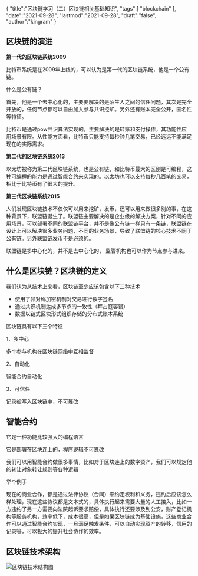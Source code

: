 {
  "title":"区块链学习（二）区块链相关基础知识",
  "tags":[
    "blockchain"
  ],
  "date":"2021-09-28",
  "lastmod":"2021-09-28",
  "draft":"false",
  "author":"kingram"
}

## 区块链的演进

**第一代的区块链系统2009**

比特币系统是在2009年上线的，可以认为是第一代的区块链系统，他是一个公有链。

什么是公有链？

首先，他是一个去中心化的，主要要解决的是陌生人之间的信任问题，其次是完全开放的，任何节点都可以自由加入参与共识挖矿。另外还有账本完全公开，匿名性等特征。

比特币是通过pow共识算法实现的，主要解决的是转账和支付操作，其功能性应用场景有限。从性能方面看，比特币只能支持每秒钟几笔交易，已经远远不能满足现在的实际需求。

**第二代的区块链系统2013**

以太坊被称为第二代区块链系统，也是公有链，和比特币最大的区别是可编程，这种可编程的能力是通过智能合约来实现的。以太坊也可以支持每秒几百笔的交易，相比于比特币有了很大的提升。

**第三代区块链系统2015**

人们发现区块链技术不仅仅可以用来挖矿，发币，还可以用来做很多别的事，在这种背景下，联盟链诞生了。联盟链主要解决的是企业级的解决方案，针对不同的应用场景，可以部署不同的联盟链平台，并不是像公有链一样只有一条链，联盟链在设计上可以解决很多业务问题，不同的业务场景，导致了联盟链的核心技术不同于公有链。另外联盟链发币不是必须的。

联盟链是多中心化的，并不是去中心化的，  监管机构也可以作为节点参与进来。

## 什么是区块链？区块链的定义

我们认为从技术上来看，区块链至少应该包含以下三种技术

- 使用了非对称加密机制对交易进行数字签名
- 通过共识机制达成多节点的一致性（拜占庭容错）
- 数据以链式区块形式组织存储的分布式账本系统

区块链具有以下三个特征

1、多中心

多个参与机构在区块链网络中互相监督

2、自动化

智能合约自动化

3、可信任

记录被写入区块链中，不可篡改

 ## 智能合约

它是一种功能比较强大的编程语言

它是部署在区块连上的，程序逻辑不可篡改

我们可以用智能合约做很多事情，比如对于区块连上的数字资产，我们可以规定他的转让对象转让规则等各种逻辑

举个例子

现在的商业合作，都是通过法律协议（合同）来约定权利和义务，违约后应该怎么样处理，现在这些协议都是文本式的，具体执行起来需要大量的人工接入，比如一方违约了另一方需要向法院起诉要求赔偿，具体执行还要涉及到公安，财产登记机构等服务机构，效率低下，成本很高，但是如果区块链成为基础设施，这些商业合作可以通过智能合约实现，一旦满足触发条件，可以自动实现资产的转移，信用的记录等，可以极大的提升社会协作的效率。

## 区块链技术架构

![区块链技术结构图](/img/blockchain_s/bcstruct.png)

